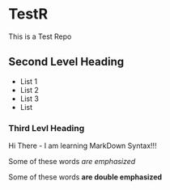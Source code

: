 # TestR
This is a Test Repo
## Second Level Heading
* List 1
* List 2
* List 3
* List 

### Third Levl Heading
Hi There - I am learning MarkDown Syntax!!!

Some of these words *are emphasized*

Some of these words **are double emphasized**
